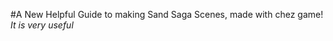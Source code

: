 #A New Helpful Guide to making Sand Saga Scenes, made with chez game!
                    *It is very useful*
